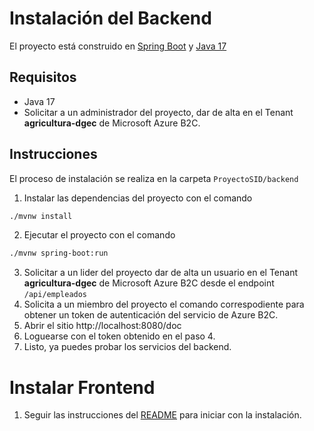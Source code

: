 # Instalación del Backend

El proyecto está construido en [Spring Boot](https://spring.io/projects/spring-boot) y [Java 17](https://www.oracle.com/java/technologies/javase/jdk17-archive-downloads.html)

## Requisitos
- Java 17 
- Solicitar a un administrador del proyecto, dar de alta en el Tenant **agricultura-dgec** de Microsoft Azure B2C.

## Instrucciones
El proceso de instalación se realiza en la carpeta `ProyectoSID/backend`

1. Instalar las dependencias del proyecto con el comando
```bash
./mvnw install
```
2. Ejecutar el proyecto con el comando 
```bash
./mvnw spring-boot:run
```
3. Solicitar a un lider del proyecto dar de alta un usuario en el Tenant **agricultura-dgec** de Microsoft Azure B2C desde el endpoint ```/api/empleados```
4. Solicita a un miembro del proyecto el comando correspodiente para obtener un token de autenticación del servicio de Azure B2C.
5. Abrir el sitio http://localhost:8080/doc
6. Loguearse con el token obtenido en el paso 4.
7. Listo, ya puedes probar los servicios del backend.

# Instalar Frontend
1. Seguir las instrucciones del [README](../frontend/README.md) para iniciar con la instalación.